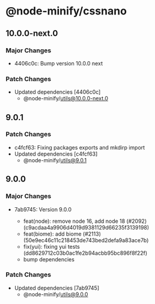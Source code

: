 # @node-minify/cssnano

## 10.0.0-next.0

### Major Changes

- 4406c0c: Bump version 10.0.0 next

### Patch Changes

- Updated dependencies [4406c0c]
  - @node-minify/utils@10.0.0-next.0

## 9.0.1

### Patch Changes

- c4fcf63: Fixing packages exports and mkdirp import
- Updated dependencies [c4fcf63]
  - @node-minify/utils@9.0.1

## 9.0.0

### Major Changes

- 7ab9745: Version 9.0.0

  - feat(node): remove node 16, add node 18 (#2092) (c9acdaa4a9906d4019d9381129d66235f3139198)
  - feat(biome): add biome (#2113) (50e9ec46c11c218453de743bed2defa9a83ace7b)
  - fix(yui): fixing yui tests (dd8629712c03b0ac1fe2b94acbb95bc896f8f22f)
  - bump dependencies

### Patch Changes

- Updated dependencies [7ab9745]
  - @node-minify/utils@9.0.0
